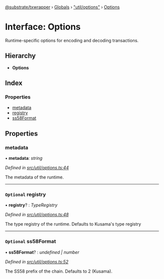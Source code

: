 [@substrate/txwrapper](../README.md) › [Globals](../globals.md) › ["util/options"](../modules/_util_options_.md) › [Options](_util_options_.options.md)

# Interface: Options

Runtime-specific options for encoding and decoding transactions.

## Hierarchy

* **Options**

## Index

### Properties

* [metadata](_util_options_.options.md#metadata)
* [registry](_util_options_.options.md#optional-registry)
* [ss58Format](_util_options_.options.md#optional-ss58format)

## Properties

###  metadata

• **metadata**: *string*

*Defined in [src/util/options.ts:44](https://github.com/paritytech/txwrapper/blob/ba35923/src/util/options.ts#L44)*

The metadata of the runtime.

___

### `Optional` registry

• **registry**? : *TypeRegistry*

*Defined in [src/util/options.ts:48](https://github.com/paritytech/txwrapper/blob/ba35923/src/util/options.ts#L48)*

The type registry of the runtime. Defaults to Kusama's type registry

___

### `Optional` ss58Format

• **ss58Format**? : *undefined | number*

*Defined in [src/util/options.ts:52](https://github.com/paritytech/txwrapper/blob/ba35923/src/util/options.ts#L52)*

The SS58 prefix of the chain. Defaults to 2 (Kusama).
